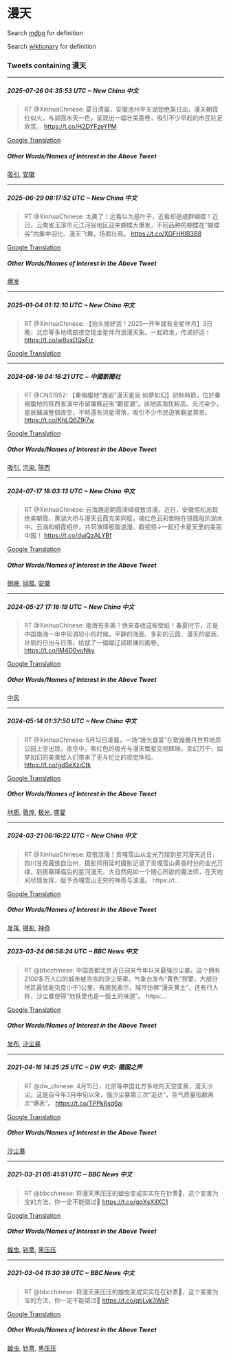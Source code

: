 # 漫天

Search [mdbg](https://www.mdbg.net/chinese/dictionary?page=worddict&wdrst=0&wdqb=漫天) for definition

Search [wiktionary](https://en.wiktionary.org/wiki/漫天) for definition

### Tweets containing 漫天

___
##### 2025-07-26 04:35:53 UTC ~ New China 中文
> RT @XinhuaChinese: 夏日清晨，安徽池州平天湖现绝美日出，漫天朝霞红似火，与湖面水天一色，呈现出一幅壮美画卷，吸引不少早起的市民驻足欣赏。 https://t.co/H2DYFzeYPM

[Google Translation](https://translate.google.com/?hi=en&tab=TT&sl=zh-CN&tl=en&op=translate&text=RT+%40XinhuaChinese%3A+%E5%A4%8F%E6%97%A5%E6%B8%85%E6%99%A8%EF%BC%8C%E5%AE%89%E5%BE%BD%E6%B1%A0%E5%B7%9E%E5%B9%B3%E5%A4%A9%E6%B9%96%E7%8E%B0%E7%BB%9D%E7%BE%8E%E6%97%A5%E5%87%BA%EF%BC%8C%E6%BC%AB%E5%A4%A9%E6%9C%9D%E9%9C%9E%E7%BA%A2%E4%BC%BC%E7%81%AB%EF%BC%8C%E4%B8%8E%E6%B9%96%E9%9D%A2%E6%B0%B4%E5%A4%A9%E4%B8%80%E8%89%B2%EF%BC%8C%E5%91%88%E7%8E%B0%E5%87%BA%E4%B8%80%E5%B9%85%E5%A3%AE%E7%BE%8E%E7%94%BB%E5%8D%B7%EF%BC%8C%E5%90%B8%E5%BC%95%E4%B8%8D%E5%B0%91%E6%97%A9%E8%B5%B7%E7%9A%84%E5%B8%82%E6%B0%91%E9%A9%BB%E8%B6%B3%E6%AC%A3%E8%B5%8F%E3%80%82+https%3A%2F%2Ft.co%2FH2DYFzeYPM)
##### Other Words/Names of Interest in the Above Tweet
[吸引](吸引.md), [安徽](安徽.md)
___
##### 2025-06-29 08:17:52 UTC ~ New China 中文
> RT @XinhuaChinese: 太美了！远看以为是叶子，近看却是成群蝴蝶！近日，云南省玉溪市元江河谷地区迎来蝴蝶大爆发，不同品种的蝴蝶在“蝴蝶谷”内集中羽化、漫天飞舞，场面壮观。 https://t.co/XGFHKlB3B8

[Google Translation](https://translate.google.com/?hi=en&tab=TT&sl=zh-CN&tl=en&op=translate&text=RT+%40XinhuaChinese%3A+%E5%A4%AA%E7%BE%8E%E4%BA%86%EF%BC%81%E8%BF%9C%E7%9C%8B%E4%BB%A5%E4%B8%BA%E6%98%AF%E5%8F%B6%E5%AD%90%EF%BC%8C%E8%BF%91%E7%9C%8B%E5%8D%B4%E6%98%AF%E6%88%90%E7%BE%A4%E8%9D%B4%E8%9D%B6%EF%BC%81%E8%BF%91%E6%97%A5%EF%BC%8C%E4%BA%91%E5%8D%97%E7%9C%81%E7%8E%89%E6%BA%AA%E5%B8%82%E5%85%83%E6%B1%9F%E6%B2%B3%E8%B0%B7%E5%9C%B0%E5%8C%BA%E8%BF%8E%E6%9D%A5%E8%9D%B4%E8%9D%B6%E5%A4%A7%E7%88%86%E5%8F%91%EF%BC%8C%E4%B8%8D%E5%90%8C%E5%93%81%E7%A7%8D%E7%9A%84%E8%9D%B4%E8%9D%B6%E5%9C%A8%E2%80%9C%E8%9D%B4%E8%9D%B6%E8%B0%B7%E2%80%9D%E5%86%85%E9%9B%86%E4%B8%AD%E7%BE%BD%E5%8C%96%E3%80%81%E6%BC%AB%E5%A4%A9%E9%A3%9E%E8%88%9E%EF%BC%8C%E5%9C%BA%E9%9D%A2%E5%A3%AE%E8%A7%82%E3%80%82+https%3A%2F%2Ft.co%2FXGFHKlB3B8)
##### Other Words/Names of Interest in the Above Tweet
[爆发](爆发.md)
___
##### 2025-01-04 01:12:10 UTC ~ New China 中文
> RT @XinhuaChinese: 【抬头接好运！2025一开年就有金星伴月】3日晚，北京等多地晴朗夜空现金星伴月浪漫天象。一起转发，传递好运！ https://t.co/w8vxDQxFiz

[Google Translation](https://translate.google.com/?hi=en&tab=TT&sl=zh-CN&tl=en&op=translate&text=RT+%40XinhuaChinese%3A+%E3%80%90%E6%8A%AC%E5%A4%B4%E6%8E%A5%E5%A5%BD%E8%BF%90%EF%BC%812025%E4%B8%80%E5%BC%80%E5%B9%B4%E5%B0%B1%E6%9C%89%E9%87%91%E6%98%9F%E4%BC%B4%E6%9C%88%E3%80%913%E6%97%A5%E6%99%9A%EF%BC%8C%E5%8C%97%E4%BA%AC%E7%AD%89%E5%A4%9A%E5%9C%B0%E6%99%B4%E6%9C%97%E5%A4%9C%E7%A9%BA%E7%8E%B0%E9%87%91%E6%98%9F%E4%BC%B4%E6%9C%88%E6%B5%AA%E6%BC%AB%E5%A4%A9%E8%B1%A1%E3%80%82%E4%B8%80%E8%B5%B7%E8%BD%AC%E5%8F%91%EF%BC%8C%E4%BC%A0%E9%80%92%E5%A5%BD%E8%BF%90%EF%BC%81+https%3A%2F%2Ft.co%2Fw8vxDQxFiz)
___
##### 2024-08-16 04:16:21 UTC ~ 中國新聞社
> RT @CNS1952: 【秦嶺腹地“邂逅”漫天星辰 如夢如幻】初秋時節，位於秦嶺腹地的陝西省漢中市留壩縣迎來“觀星潮”。該地區海拔較高、光污染少，星辰鋪滿整個夜空，不時還有流星滑落，吸引不少市民遊客觀星賞景。 https://t.co/KhLQ6Z9j7w

[Google Translation](https://translate.google.com/?hi=en&tab=TT&sl=zh-CN&tl=en&op=translate&text=RT+%40CNS1952%3A+%E3%80%90%E7%A7%A6%E5%B6%BA%E8%85%B9%E5%9C%B0%E2%80%9C%E9%82%82%E9%80%85%E2%80%9D%E6%BC%AB%E5%A4%A9%E6%98%9F%E8%BE%B0+%E5%A6%82%E5%A4%A2%E5%A6%82%E5%B9%BB%E3%80%91%E5%88%9D%E7%A7%8B%E6%99%82%E7%AF%80%EF%BC%8C%E4%BD%8D%E6%96%BC%E7%A7%A6%E5%B6%BA%E8%85%B9%E5%9C%B0%E7%9A%84%E9%99%9D%E8%A5%BF%E7%9C%81%E6%BC%A2%E4%B8%AD%E5%B8%82%E7%95%99%E5%A3%A9%E7%B8%A3%E8%BF%8E%E4%BE%86%E2%80%9C%E8%A7%80%E6%98%9F%E6%BD%AE%E2%80%9D%E3%80%82%E8%A9%B2%E5%9C%B0%E5%8D%80%E6%B5%B7%E6%8B%94%E8%BC%83%E9%AB%98%E3%80%81%E5%85%89%E6%B1%A1%E6%9F%93%E5%B0%91%EF%BC%8C%E6%98%9F%E8%BE%B0%E9%8B%AA%E6%BB%BF%E6%95%B4%E5%80%8B%E5%A4%9C%E7%A9%BA%EF%BC%8C%E4%B8%8D%E6%99%82%E9%82%84%E6%9C%89%E6%B5%81%E6%98%9F%E6%BB%91%E8%90%BD%EF%BC%8C%E5%90%B8%E5%BC%95%E4%B8%8D%E5%B0%91%E5%B8%82%E6%B0%91%E9%81%8A%E5%AE%A2%E8%A7%80%E6%98%9F%E8%B3%9E%E6%99%AF%E3%80%82+https%3A%2F%2Ft.co%2FKhLQ6Z9j7w)
##### Other Words/Names of Interest in the Above Tweet
[吸引](吸引.md), [污染](污染.md), [陝西](陝西.md)
___
##### 2024-07-17 18:03:13 UTC ~ New China 中文
> RT @XinhuaChinese: 云海邂逅朝霞演绎极致浪漫。近日，安徽宿松出现绝美朝霞。黄湖大桥与漫天云霞完美同框，橘红色云彩倒映在镜面般的湖水中。云海和朝霞相伴，共同演绎极致浪漫。戳视频↓一起打卡夏天里的美丽中国！ https://t.co/dujQzALYBf

[Google Translation](https://translate.google.com/?hi=en&tab=TT&sl=zh-CN&tl=en&op=translate&text=RT+%40XinhuaChinese%3A+%E4%BA%91%E6%B5%B7%E9%82%82%E9%80%85%E6%9C%9D%E9%9C%9E%E6%BC%94%E7%BB%8E%E6%9E%81%E8%87%B4%E6%B5%AA%E6%BC%AB%E3%80%82%E8%BF%91%E6%97%A5%EF%BC%8C%E5%AE%89%E5%BE%BD%E5%AE%BF%E6%9D%BE%E5%87%BA%E7%8E%B0%E7%BB%9D%E7%BE%8E%E6%9C%9D%E9%9C%9E%E3%80%82%E9%BB%84%E6%B9%96%E5%A4%A7%E6%A1%A5%E4%B8%8E%E6%BC%AB%E5%A4%A9%E4%BA%91%E9%9C%9E%E5%AE%8C%E7%BE%8E%E5%90%8C%E6%A1%86%EF%BC%8C%E6%A9%98%E7%BA%A2%E8%89%B2%E4%BA%91%E5%BD%A9%E5%80%92%E6%98%A0%E5%9C%A8%E9%95%9C%E9%9D%A2%E8%88%AC%E7%9A%84%E6%B9%96%E6%B0%B4%E4%B8%AD%E3%80%82%E4%BA%91%E6%B5%B7%E5%92%8C%E6%9C%9D%E9%9C%9E%E7%9B%B8%E4%BC%B4%EF%BC%8C%E5%85%B1%E5%90%8C%E6%BC%94%E7%BB%8E%E6%9E%81%E8%87%B4%E6%B5%AA%E6%BC%AB%E3%80%82%E6%88%B3%E8%A7%86%E9%A2%91%E2%86%93%E4%B8%80%E8%B5%B7%E6%89%93%E5%8D%A1%E5%A4%8F%E5%A4%A9%E9%87%8C%E7%9A%84%E7%BE%8E%E4%B8%BD%E4%B8%AD%E5%9B%BD%EF%BC%81+https%3A%2F%2Ft.co%2FdujQzALYBf)
##### Other Words/Names of Interest in the Above Tweet
[倒映](倒映.md), [同框](同框.md), [安徽](安徽.md)
___
##### 2024-05-27 17:16:19 UTC ~ New China 中文
> RT @XinhuaChinese: 南海有多美？快来查收这些壁纸！春夏时节，正是中国南海一年中风浪较小的时候。平静的海面、多彩的云霞、漫天的星辰、壮丽的日出与日落，绘就了一幅幅辽阔斑斓的画卷。 https://t.co/lM4D0voNky

[Google Translation](https://translate.google.com/?hi=en&tab=TT&sl=zh-CN&tl=en&op=translate&text=RT+%40XinhuaChinese%3A+%E5%8D%97%E6%B5%B7%E6%9C%89%E5%A4%9A%E7%BE%8E%EF%BC%9F%E5%BF%AB%E6%9D%A5%E6%9F%A5%E6%94%B6%E8%BF%99%E4%BA%9B%E5%A3%81%E7%BA%B8%EF%BC%81%E6%98%A5%E5%A4%8F%E6%97%B6%E8%8A%82%EF%BC%8C%E6%AD%A3%E6%98%AF%E4%B8%AD%E5%9B%BD%E5%8D%97%E6%B5%B7%E4%B8%80%E5%B9%B4%E4%B8%AD%E9%A3%8E%E6%B5%AA%E8%BE%83%E5%B0%8F%E7%9A%84%E6%97%B6%E5%80%99%E3%80%82%E5%B9%B3%E9%9D%99%E7%9A%84%E6%B5%B7%E9%9D%A2%E3%80%81%E5%A4%9A%E5%BD%A9%E7%9A%84%E4%BA%91%E9%9C%9E%E3%80%81%E6%BC%AB%E5%A4%A9%E7%9A%84%E6%98%9F%E8%BE%B0%E3%80%81%E5%A3%AE%E4%B8%BD%E7%9A%84%E6%97%A5%E5%87%BA%E4%B8%8E%E6%97%A5%E8%90%BD%EF%BC%8C%E7%BB%98%E5%B0%B1%E4%BA%86%E4%B8%80%E5%B9%85%E5%B9%85%E8%BE%BD%E9%98%94%E6%96%91%E6%96%93%E7%9A%84%E7%94%BB%E5%8D%B7%E3%80%82+https%3A%2F%2Ft.co%2FlM4D0voNky)
##### Other Words/Names of Interest in the Above Tweet
[中风](中风.md)
___
##### 2024-05-14 01:37:50 UTC ~ New China 中文
> RT @XinhuaChinese: 5月12日凌晨，一场“极光盛宴”在敦煌雅丹世界地质公园上空出现。夜空中，紫红色的极光与漫天繁星交相辉映，变幻万千，如梦如幻的美景给人们带来了无与伦比的视觉体验。 https://t.co/gdSeXziCtk

[Google Translation](https://translate.google.com/?hi=en&tab=TT&sl=zh-CN&tl=en&op=translate&text=RT+%40XinhuaChinese%3A+5%E6%9C%8812%E6%97%A5%E5%87%8C%E6%99%A8%EF%BC%8C%E4%B8%80%E5%9C%BA%E2%80%9C%E6%9E%81%E5%85%89%E7%9B%9B%E5%AE%B4%E2%80%9D%E5%9C%A8%E6%95%A6%E7%85%8C%E9%9B%85%E4%B8%B9%E4%B8%96%E7%95%8C%E5%9C%B0%E8%B4%A8%E5%85%AC%E5%9B%AD%E4%B8%8A%E7%A9%BA%E5%87%BA%E7%8E%B0%E3%80%82%E5%A4%9C%E7%A9%BA%E4%B8%AD%EF%BC%8C%E7%B4%AB%E7%BA%A2%E8%89%B2%E7%9A%84%E6%9E%81%E5%85%89%E4%B8%8E%E6%BC%AB%E5%A4%A9%E7%B9%81%E6%98%9F%E4%BA%A4%E7%9B%B8%E8%BE%89%E6%98%A0%EF%BC%8C%E5%8F%98%E5%B9%BB%E4%B8%87%E5%8D%83%EF%BC%8C%E5%A6%82%E6%A2%A6%E5%A6%82%E5%B9%BB%E7%9A%84%E7%BE%8E%E6%99%AF%E7%BB%99%E4%BA%BA%E4%BB%AC%E5%B8%A6%E6%9D%A5%E4%BA%86%E6%97%A0%E4%B8%8E%E4%BC%A6%E6%AF%94%E7%9A%84%E8%A7%86%E8%A7%89%E4%BD%93%E9%AA%8C%E3%80%82+https%3A%2F%2Ft.co%2FgdSeXziCtk)
##### Other Words/Names of Interest in the Above Tweet
[地质](地质.md), [敦煌](敦煌.md), [极光](极光.md), [盛宴](盛宴.md)
___
##### 2024-03-21 06:16:22 UTC ~ New China 中文
> RT @XinhuaChinese: 双倍浪漫！贡嘎雪山从金光万缕到星河漫天近日，四川甘孜藏族自治州，摄影师用延时摄影记录了贡嘎雪山黄昏时分的金光万缕，到夜幕降临后的星河漫天。大自然宛如一个随心所欲的魔法师，在天地间尽情发挥，赋予贡嘎雪山无穷的神奇与浪漫。 https://t…

[Google Translation](https://translate.google.com/?hi=en&tab=TT&sl=zh-CN&tl=en&op=translate&text=RT+%40XinhuaChinese%3A+%E5%8F%8C%E5%80%8D%E6%B5%AA%E6%BC%AB%EF%BC%81%E8%B4%A1%E5%98%8E%E9%9B%AA%E5%B1%B1%E4%BB%8E%E9%87%91%E5%85%89%E4%B8%87%E7%BC%95%E5%88%B0%E6%98%9F%E6%B2%B3%E6%BC%AB%E5%A4%A9%E8%BF%91%E6%97%A5%EF%BC%8C%E5%9B%9B%E5%B7%9D%E7%94%98%E5%AD%9C%E8%97%8F%E6%97%8F%E8%87%AA%E6%B2%BB%E5%B7%9E%EF%BC%8C%E6%91%84%E5%BD%B1%E5%B8%88%E7%94%A8%E5%BB%B6%E6%97%B6%E6%91%84%E5%BD%B1%E8%AE%B0%E5%BD%95%E4%BA%86%E8%B4%A1%E5%98%8E%E9%9B%AA%E5%B1%B1%E9%BB%84%E6%98%8F%E6%97%B6%E5%88%86%E7%9A%84%E9%87%91%E5%85%89%E4%B8%87%E7%BC%95%EF%BC%8C%E5%88%B0%E5%A4%9C%E5%B9%95%E9%99%8D%E4%B8%B4%E5%90%8E%E7%9A%84%E6%98%9F%E6%B2%B3%E6%BC%AB%E5%A4%A9%E3%80%82%E5%A4%A7%E8%87%AA%E7%84%B6%E5%AE%9B%E5%A6%82%E4%B8%80%E4%B8%AA%E9%9A%8F%E5%BF%83%E6%89%80%E6%AC%B2%E7%9A%84%E9%AD%94%E6%B3%95%E5%B8%88%EF%BC%8C%E5%9C%A8%E5%A4%A9%E5%9C%B0%E9%97%B4%E5%B0%BD%E6%83%85%E5%8F%91%E6%8C%A5%EF%BC%8C%E8%B5%8B%E4%BA%88%E8%B4%A1%E5%98%8E%E9%9B%AA%E5%B1%B1%E6%97%A0%E7%A9%B7%E7%9A%84%E7%A5%9E%E5%A5%87%E4%B8%8E%E6%B5%AA%E6%BC%AB%E3%80%82+https%3A%2F%2Ft%E2%80%A6)
##### Other Words/Names of Interest in the Above Tweet
[发挥](发挥.md), [摄影](摄影.md), [神奇](神奇.md)
___
##### 2023-03-24 06:58:24 UTC ~ BBC News 中文
> RT @bbcchinese: 中国首都北京近日迎来今年以来最强沙尘暴。这个拥有2100多万人口的城市被浓浓的浮尘笼罩。气象台发布“黄色”预警，大部分地区最低能见度小于1公里。有居民表示，城市仿佛“漫天黄土”。还有行人称，沙尘暴使得“地铁里也是一股土的味道”。 https:…

[Google Translation](https://translate.google.com/?hi=en&tab=TT&sl=zh-CN&tl=en&op=translate&text=RT+%40bbcchinese%3A+%E4%B8%AD%E5%9B%BD%E9%A6%96%E9%83%BD%E5%8C%97%E4%BA%AC%E8%BF%91%E6%97%A5%E8%BF%8E%E6%9D%A5%E4%BB%8A%E5%B9%B4%E4%BB%A5%E6%9D%A5%E6%9C%80%E5%BC%BA%E6%B2%99%E5%B0%98%E6%9A%B4%E3%80%82%E8%BF%99%E4%B8%AA%E6%8B%A5%E6%9C%892100%E5%A4%9A%E4%B8%87%E4%BA%BA%E5%8F%A3%E7%9A%84%E5%9F%8E%E5%B8%82%E8%A2%AB%E6%B5%93%E6%B5%93%E7%9A%84%E6%B5%AE%E5%B0%98%E7%AC%BC%E7%BD%A9%E3%80%82%E6%B0%94%E8%B1%A1%E5%8F%B0%E5%8F%91%E5%B8%83%E2%80%9C%E9%BB%84%E8%89%B2%E2%80%9D%E9%A2%84%E8%AD%A6%EF%BC%8C%E5%A4%A7%E9%83%A8%E5%88%86%E5%9C%B0%E5%8C%BA%E6%9C%80%E4%BD%8E%E8%83%BD%E8%A7%81%E5%BA%A6%E5%B0%8F%E4%BA%8E1%E5%85%AC%E9%87%8C%E3%80%82%E6%9C%89%E5%B1%85%E6%B0%91%E8%A1%A8%E7%A4%BA%EF%BC%8C%E5%9F%8E%E5%B8%82%E4%BB%BF%E4%BD%9B%E2%80%9C%E6%BC%AB%E5%A4%A9%E9%BB%84%E5%9C%9F%E2%80%9D%E3%80%82%E8%BF%98%E6%9C%89%E8%A1%8C%E4%BA%BA%E7%A7%B0%EF%BC%8C%E6%B2%99%E5%B0%98%E6%9A%B4%E4%BD%BF%E5%BE%97%E2%80%9C%E5%9C%B0%E9%93%81%E9%87%8C%E4%B9%9F%E6%98%AF%E4%B8%80%E8%82%A1%E5%9C%9F%E7%9A%84%E5%91%B3%E9%81%93%E2%80%9D%E3%80%82+https%3A%E2%80%A6)
##### Other Words/Names of Interest in the Above Tweet
[发布](发布.md), [沙尘暴](沙尘暴.md)
___
##### 2021-04-16 14:25:25 UTC ~ DW 中文- 德国之声
> RT @dw_chinese: 4月15日，北京等中国北方多地的天空变黄，漫天沙尘。这是自今年3月中旬以来，强沙尘暴第三次“造访”，空气质量指数再次“爆表”。 https://t.co/TPPk6sd6ai

[Google Translation](https://translate.google.com/?hi=en&tab=TT&sl=zh-CN&tl=en&op=translate&text=RT+%40dw_chinese%3A+4%E6%9C%8815%E6%97%A5%EF%BC%8C%E5%8C%97%E4%BA%AC%E7%AD%89%E4%B8%AD%E5%9B%BD%E5%8C%97%E6%96%B9%E5%A4%9A%E5%9C%B0%E7%9A%84%E5%A4%A9%E7%A9%BA%E5%8F%98%E9%BB%84%EF%BC%8C%E6%BC%AB%E5%A4%A9%E6%B2%99%E5%B0%98%E3%80%82%E8%BF%99%E6%98%AF%E8%87%AA%E4%BB%8A%E5%B9%B43%E6%9C%88%E4%B8%AD%E6%97%AC%E4%BB%A5%E6%9D%A5%EF%BC%8C%E5%BC%BA%E6%B2%99%E5%B0%98%E6%9A%B4%E7%AC%AC%E4%B8%89%E6%AC%A1%E2%80%9C%E9%80%A0%E8%AE%BF%E2%80%9D%EF%BC%8C%E7%A9%BA%E6%B0%94%E8%B4%A8%E9%87%8F%E6%8C%87%E6%95%B0%E5%86%8D%E6%AC%A1%E2%80%9C%E7%88%86%E8%A1%A8%E2%80%9D%E3%80%82+https%3A%2F%2Ft.co%2FTPPk6sd6ai)
##### Other Words/Names of Interest in the Above Tweet
[沙尘暴](沙尘暴.md)
___
##### 2021-03-21 05:41:51 UTC ~ BBC News 中文
> RT @bbcchinese: 将漫天黑压压的蝗虫变成实实在在钞票💸，这个变害为宝的方法，你一定不能错过🤩 https://t.co/gqXsXllXC1

[Google Translation](https://translate.google.com/?hi=en&tab=TT&sl=zh-CN&tl=en&op=translate&text=RT+%40bbcchinese%3A+%E5%B0%86%E6%BC%AB%E5%A4%A9%E9%BB%91%E5%8E%8B%E5%8E%8B%E7%9A%84%E8%9D%97%E8%99%AB%E5%8F%98%E6%88%90%E5%AE%9E%E5%AE%9E%E5%9C%A8%E5%9C%A8%E9%92%9E%E7%A5%A8%F0%9F%92%B8%EF%BC%8C%E8%BF%99%E4%B8%AA%E5%8F%98%E5%AE%B3%E4%B8%BA%E5%AE%9D%E7%9A%84%E6%96%B9%E6%B3%95%EF%BC%8C%E4%BD%A0%E4%B8%80%E5%AE%9A%E4%B8%8D%E8%83%BD%E9%94%99%E8%BF%87%F0%9F%A4%A9+https%3A%2F%2Ft.co%2FgqXsXllXC1)
##### Other Words/Names of Interest in the Above Tweet
[蝗虫](蝗虫.md), [钞票](钞票.md), [黑压压](黑压压.md)
___
##### 2021-03-04 11:30:39 UTC ~ BBC News 中文
> RT @bbcchinese: 将漫天黑压压的蝗虫变成实实在在钞票💸，这个变害为宝的方法，你一定不能错过🤩 https://t.co/qtjLyk3WsP

[Google Translation](https://translate.google.com/?hi=en&tab=TT&sl=zh-CN&tl=en&op=translate&text=RT+%40bbcchinese%3A+%E5%B0%86%E6%BC%AB%E5%A4%A9%E9%BB%91%E5%8E%8B%E5%8E%8B%E7%9A%84%E8%9D%97%E8%99%AB%E5%8F%98%E6%88%90%E5%AE%9E%E5%AE%9E%E5%9C%A8%E5%9C%A8%E9%92%9E%E7%A5%A8%F0%9F%92%B8%EF%BC%8C%E8%BF%99%E4%B8%AA%E5%8F%98%E5%AE%B3%E4%B8%BA%E5%AE%9D%E7%9A%84%E6%96%B9%E6%B3%95%EF%BC%8C%E4%BD%A0%E4%B8%80%E5%AE%9A%E4%B8%8D%E8%83%BD%E9%94%99%E8%BF%87%F0%9F%A4%A9+https%3A%2F%2Ft.co%2FqtjLyk3WsP)
##### Other Words/Names of Interest in the Above Tweet
[蝗虫](蝗虫.md), [钞票](钞票.md), [黑压压](黑压压.md)
